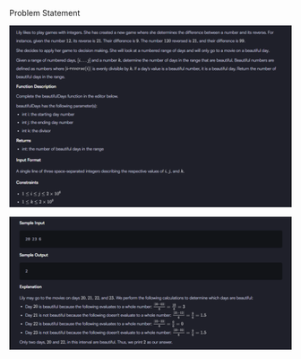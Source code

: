 Problem Statement

![alt text](/assets/1_Easy/12_Beautiful%20Days%20At%20The%20Movies/image.png)

![alt text](/assets/1_Easy/12_Beautiful%20Days%20At%20The%20Movies/image-1.png)
